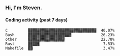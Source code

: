 ### Hi, I'm Steven.

#### Coding activity (past 7 days)
```
C         ▓▓▓▓▓▓▓▓▓▓▓▓▓▓▓▓▓▓▓▓▓▓▓▓▓▓▓▓▓▓  40.07%
Bash      ▓▓▓▓▓▓▓▓▓▓▓▓▓▓▓▓▓▓▓             26.23%
other     ▓▓▓▓▓▓▓▓▓▓▓▓▓▓▓▓                22.70%
Rust      ▓▓▓▓▓                            7.53%
Makefile  ▓▓                               3.47%
```
